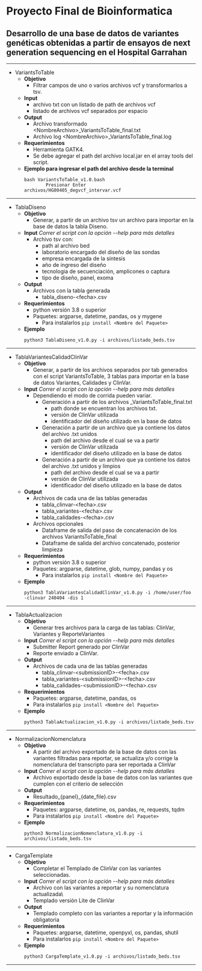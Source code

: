 # Proyecto Final de Bioinformatica
## Desarrollo de una base de datos de variantes genéticas obtenidas a partir de ensayos de next generation sequencing en el Hospital Garrahan

___


* VariantsToTable
  * **Objetivo**
    * Filtrar campos de uno o varios archivos vcf y transformarlos a tsv.
  * **Input**
    * archivo txt con un listado de path de archivos vcf
    * listado de archivos vcf separados por espacio
  * **Output**
    * Archivo transformado \<NombreArchivo\>_VariantsToTable_final.txt
    * Archivo log \<NombreArchivo\>_VariantsToTable_final.log
  * **Requerimientos**
    * Herramienta GATK4. 
    * Se debe agregar el path del archivo local.jar en el array tools del script.
  * **Ejemplo para ingresar el path del archivo desde la terminal**
      ```
      bash VariantsToTable_v1.0.bash
              Presionar Enter
      archivos/HG00405_degvcf_intervar.vcf
      ```

____


* TablaDiseno
  * **Objetivo** 
    * Generar, a partir de un archivo tsv un archivo para importar en la base de datos la tabla Diseno.
  * **Input**                          _Correr el script con la opción --help para más detalles_
    * Archivo tsv con: 
      * path al archivo bed
      * laboratorio encargado del diseño de las sondas
      * empresa encargada de la síntesis
      * año de ingreso del diseño
      * tecnologia de secuenciación, amplicones o captura
      * tipo de diseño, panel, exoma 
  * **Output**
    * Archivos con la tabla generada
      * tabla_diseno-\<fecha\>.csv
  * **Requerimientos**
    * python versión 3.8 o superior
    * Paquetes: argparse, datetime, pandas, os y mygene
      * Para instalarlos ```pip install <Nombre del Paquete>```
  * **Ejemplo**
      ```
      python3 TablaDiseno_v1.0.py -i archivos/listado_beds.tsv
      ```


____


* TablaVariantesCalidadClinVar
  * **Objetivo** 
    * Generar, a partir de los archivos separados por tab generados con el script VariantsToTable, 3 tablas para importar en la base de datos Variantes, Calidades y ClinVar.
  * **Input**                          _Correr el script con la opción --help para más detalles_
    * Dependiendo el modo de corrida pueden variar. 
      * Generación a partir de los archivos _VariantsToTable_final.txt
        * path donde se encuentran los archivos txt. 
        * versión de ClinVar utilizada
        * identificador del diseño utilizado en la base de datos
      * Generación a partir de un archivo que ya contiene los datos del archivo .txt unidos
        * path del archivo desde el cual se va a partir
        * versión de ClinVar utilizada  
        * identificador del diseño utilizado en la base de datos
      * Generación a partir de un archivo que ya contiene los datos del archivo .txt unidos y limpios
        * path del archivo desde el cual se va a partir
        * versión de ClinVar utilizada
        * identificador del diseño utilizado en la base de datos
  * **Output**
    * Archivos de cada una de las tablas generadas
      * tabla_clinvar-\<fecha\>.csv
      * tabla_variantes-\<fecha\>.csv
      * tabla_calidades-\<fecha\>.csv
    * Archivos opcionales
      * Dataframe de salida del paso de concatenación de los archivos VariantsToTable_final
      * Dataframe de salida del archivo concatenado, posterior limpieza 
  * **Requerimientos**
    * python versión 3.8 o superior
    * Paquetes: argparse, datetime, glob, numpy, pandas y os
      * Para instalarlos ```pip install <Nombre del Paquete>```
  * **Ejemplo**
      ```
      python3 TablaVariantesCalidadClinVar_v1.0.py -i /home/user/foo -clinvar 240404 -dis 1
      ```


____


* TablaActualizacion
  * **Objetivo**
    * Generar tres archivos para la carga de las tablas: ClinVar, Variantes y ReporteVariantes 
  * **Input**                     _Correr el script con la opción --help para más detalles_
    * Submitter Report generado por ClinVar
    * Reporte enviado a ClinVar.
  * **Output**
    * Archivos de cada una de las tablas generadas
      * tabla_clinvar-\<submissionID\>-\<fecha\>.csv
      * tabla_variantes-\<submissionID\>-\<fecha\>.csv
      * tabla_calidades-\<submissionID\>-\<fecha\>.csv
  * **Requerimientos**
    * Paquetes: argparse, datetime, pandas, os
    * Para instalarlos ```pip install <Nombre del Paquete>```
  * **Ejemplo**
      ```
      python3 TablaActualizacion_v1.0.py -i archivos/listado_beds.tsv
      ```

____


* NormalizacionNomenclatura
  * **Objetivo**
    * A partir del archivo exportado de la base de datos con las variantes filtradas para reportar, se actualiza y/o corrige la nomenclatura del transcripto para ser reportada a ClinVar 
  * **Input**                     _Correr el script con la opción --help para más detalles_
    * Archivo exportado desde la base de datos con las variantes que cumplen con el criterio de selección
  * **Output**
    * Resultado_{panel}_{date_file}.csv
  * **Requerimientos**
    * Paquetes: argparse, datetime, os, pandas, re, requests, tqdm
    * Para instalarlos ```pip install <Nombre del Paquete>```
  * **Ejemplo**
      ```
      python3 NormalizacionNomenclatura_v1.0.py -i archivos/listado_beds.tsv
      ```

____


* CargaTemplate
  * **Objetivo**
    * Completar el Templado de ClinVar con las variantes seleccionadas.
  * **Input**                     _Correr el script con la opción --help para más detalles_
    * Archivo con las variantes a reportar y su nomenclatura actualizada\
    * Templado versión Lite de ClinVar
  * **Output**
    * Templado completo con las variantes a reportar y la información obligatoria
  * **Requerimientos**
    * Paquetes: argparse, datetime, openpyxl, os, pandas, shutil
    * Para instalarlos ```pip install <Nombre del Paquete>```
  * **Ejemplo**
      ```
      python3 CargaTemplate_v1.0.py -i archivos/listado_beds.tsv
      ```

      
____


